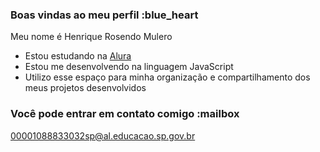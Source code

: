### Boas vindas ao meu perfil :blue_heart

Meu nome é Henrique Rosendo Mulero

- Estou estudando na [Alura](https://www.alura.com.br)
- Estou me desenvolvendo na linguagem JavaScript
- Utilizo esse espaço para minha organização e compartilhamento dos meus projetos desenvolvidos

### Você pode entrar em contato comigo :mailbox

00001088833032sp@al.educacao.sp.gov.br

